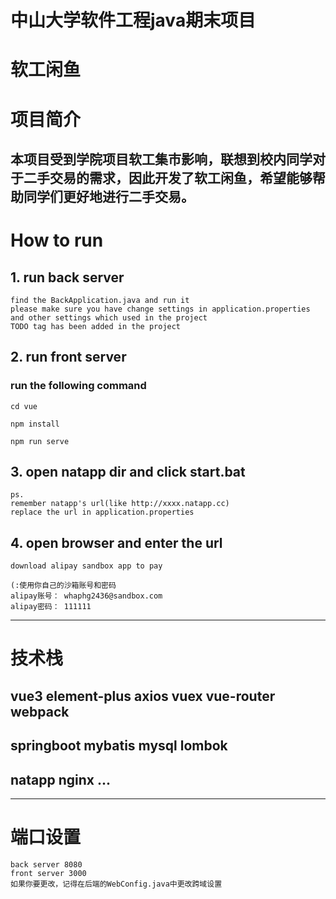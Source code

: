 # 中山大学软件工程java期末项目
# 软工闲鱼
# 项目简介
本项目受到学院项目软工集市影响，联想到校内同学对于二手交易的需求，因此开发了软工闲鱼，希望能够帮助同学们更好地进行二手交易。
---
# How to run
## 1. run back server
```
find the BackApplication.java and run it
please make sure you have change settings in application.properties
and other settings which used in the project
TODO tag has been added in the project
```
## 2. run front server
### run the following command
```
cd vue
```
```
npm install 
```
```
npm run serve
```
## 3. open natapp dir and click start.bat
```
ps. 
remember natapp's url(like http://xxxx.natapp.cc)
replace the url in application.properties
```
## 4. open browser and enter the url
```
download alipay sandbox app to pay
```   
```
(:使用你自己的沙箱账号和密码
alipay账号： whaphg2436@sandbox.com
alipay密码： 111111
```

---
# 技术栈

## vue3 element-plus axios vuex vue-router webpack
## springboot mybatis mysql lombok
## natapp nginx ...

---
# 端口设置
```
back server 8080
front server 3000
如果你要更改，记得在后端的WebConfig.java中更改跨域设置
```

